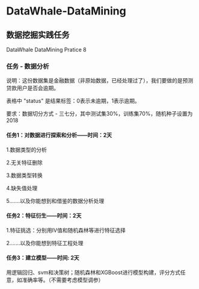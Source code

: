 # DataWhale-DataMining
## 数据挖掘实践任务
DataWhale DataMining Pratice 8 

### 任务 - 数据分析

说明：这份数据集是金融数据（非原始数据，已经处理过了），我们要做的是预测贷款用户是否会逾期。

表格中 "status" 是结果标签：0表示未逾期，1表示逾期。

要求：数据切分方式 - 三七分，其中测试集30%，训练集70%，随机种子设置为2018


#### 任务1：对数据进行探索和分析——时间：2天

1.数据类型的分析

2.无关特征删除

3.数据类型转换

4.缺失值处理

5.……以及你能想到和借鉴的数据分析处理


#### 任务2：特征衍生——时间：2天

1.特征挑选：分别用IV值和随机森林等进行特征选择

2.……以及你能想到特征工程处理


#### 任务3：建立模型——时间: 2天
用逻辑回归、svm和决策树；随机森林和XGBoost进行模型构建，评分方式任意，如准确率等。（不需要考虑模型调参）
